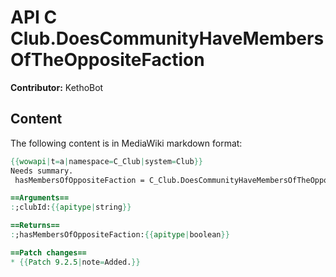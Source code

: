 # API C Club.DoesCommunityHaveMembersOfTheOppositeFaction

**Contributor:** KethoBot

## Content

The following content is in MediaWiki markdown format:

```mediawiki
{{wowapi|t=a|namespace=C_Club|system=Club}}
Needs summary.
 hasMembersOfOppositeFaction = C_Club.DoesCommunityHaveMembersOfTheOppositeFaction(clubId)

==Arguments==
:;clubId:{{apitype|string}}

==Returns==
:;hasMembersOfOppositeFaction:{{apitype|boolean}}

==Patch changes==
* {{Patch 9.2.5|note=Added.}}
```